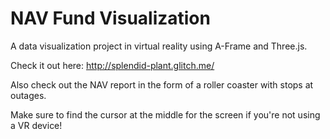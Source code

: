 # NAV Fund Visualization
A data visualization project in virtual reality using A-Frame and Three.js.

Check it out here:
http://splendid-plant.glitch.me/

Also check out the NAV report in the form of a roller coaster with stops at outages.

Make sure to find the cursor at the middle for the screen if you're not using a VR device!

